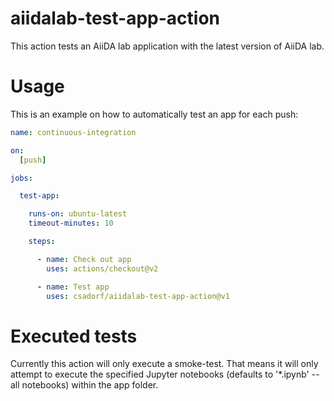 # aiidalab-test-app-action

This action tests an AiiDA lab application with the latest version of AiiDA lab.

# Usage

This is an example on how to automatically test an app for each push:

<!-- start usage -->
```yaml
name: continuous-integration

on:
  [push]

jobs:

  test-app:

    runs-on: ubuntu-latest
    timeout-minutes: 10

    steps:

      - name: Check out app
        uses: actions/checkout@v2

      - name: Test app
        uses: csadorf/aiidalab-test-app-action@v1
```
<!-- end usage -->

# Executed tests

Currently this action will only execute a smoke-test.
That means it will only attempt to execute the specified Jupyter notebooks (defaults to '*.ipynb' -- all notebooks) within the app folder.
